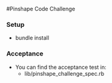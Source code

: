 #Pinshape Code Challenge

### Setup

- bundle install

### Acceptance

* You can find the acceptance test in:
  - lib/pinshape\_challenge\_spec.rb

